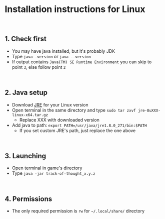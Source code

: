 # Installation instructions for Linux

<br>

## 1. Check first 
- You may have java installed, but it's probably JDK
- Type `java -version` or `java --version`
- If output contains `Java(TM) SE Runtime Environment` you can skip to point `3`, else follow point `2`

<br>

## 2. Java setup
- Download [JRE](https://java.com/en/download/manual.jsp) for your Linux version
- Open terminal in the same directory and type `sudo tar zxvf jre-8uXXX-linux-x64.tar.gz`
  - Replace XXX with downloaded version
- Add java to path: `export PATH=/usr/java/jre1.8.0_271/bin:$PATH`
  - If you set custom JRE's path, just replace the one above
<br>

## 3. Launching
- Open terminal in game's directory
- Type `java -jar track-of-thought_x.y.z`


<br>

## 4. Permissions
- The only required permission is `rw` for `~/.local/share/` directory 
